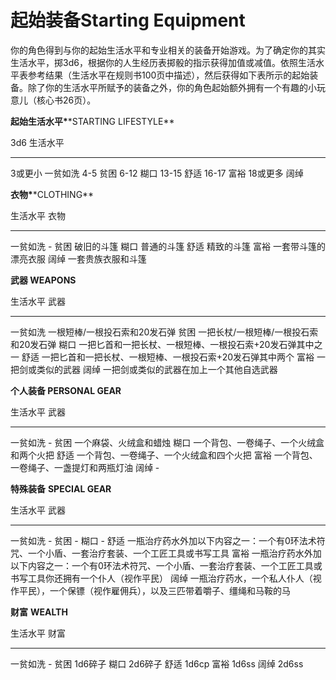 # **起始装备Starting Equipment**

你的角色得到与你的起始生活水平和专业相关的装备开始游戏。为了确定你的其实生活水平，掷3d6，根据你的人生经历表掷骰的指示获得加值或减值。依照生活水平表参考结果（生活水平在规则书100页中描述），然后获得如下表所示的起始装备。除了你的生活水平所赋予的装备之外，你的角色起始额外拥有一个有趣的小玩意儿（核心书26页）。

**起始生活水平\***\*STARTING LIFESTYLE\*\*

  3d6        生活水平
  ---------- ----------
  3或更小    一贫如洗
  4-5        贫困
  6-12       糊口
  13-15      舒适
  16-17      富裕
  18或更多   阔绰

**衣物\***\*CLOTHING\*\*

  生活水平   衣物
  ---------- ----------------------
  一贫如洗   \-
  贫困       破旧的斗篷
  糊口       普通的斗篷
  舒适       精致的斗篷
  富裕       一套带斗篷的漂亮衣服
  阔绰       一套贵族衣服和斗篷

**武器 WEAPONS**

  生活水平   武器
  ---------- -----------------------------------------------------------
  一贫如洗   一根短棒/一根投石索和20发石弹
  贫困       一把长杖/一根短棒/一根投石索和20发石弹
  糊口       一把匕首和一把长杖、一根短棒、一根投石索+20发石弹其中之一
  舒适       一把匕首和一把长杖、一根短棒、一根投石索+20发石弹其中两个
  富裕       一把剑或类似的武器
  阔绰       一把剑或类似的武器在加上一个其他自选武器

**个人装备 PERSONAL GEAR**

  生活水平   武器
  ---------- ------------------------------------------
  一贫如洗   \-
  贫困       一个麻袋、火绒盒和蜡烛
  糊口       一个背包、一卷绳子、一个火绒盒和两个火把
  舒适       一个背包、一卷绳子、一个火绒盒和四个火把
  富裕       一个背包、一卷绳子、一盏提灯和两瓶灯油
  阔绰       \-

**特殊装备** **SPECIAL GEAR**

  生活水平   武器
  ---------- -----------------------------------------------------------------------------------------------------------------------------
  一贫如洗   \-
  贫困       \-
  糊口       \-
  舒适       一瓶治疗药水外加以下内容之一：一个有0环法术符咒、一个小盾、一套治疗套装、一个工匠工具或书写工具
  富裕       一瓶治疗药水外加以下内容之一：一个有0环法术符咒、一个小盾、一套治疗套装、一个工匠工具或书写工具你还拥有一个仆人（视作平民）
  阔绰       一瓶治疗药水，一个私人仆人（视作平民），一个保镖（视作雇佣兵），以及三匹带着嚼子、缰绳和马鞍的马

**财富** **WEALTH**

  生活水平   财富
  ---------- ---------
  一贫如洗   \-
  贫困       1d6碎子
  糊口       2d6碎子
  舒适       1d6cp
  富裕       1d6ss
  阔绰       2d6ss

